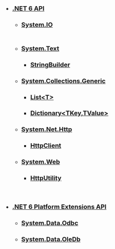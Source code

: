 
- ### [.NET 6 API](https://docs.microsoft.com/ja-jp/dotnet/api/?view=net-6.0)
  - ### [System.IO](https://docs.microsoft.com/ja-jp/dotnet/api/system.io?view=net-6.0)<br><br>
  - ### [System.Text](https://docs.microsoft.com/ja-jp/dotnet/api/system.text?view=net-6.0)
    - ### [StringBuilder](https://learn.microsoft.com/ja-jp/dotnet/api/system.text.stringbuilder?view=net-6.0)
  - ### [System.Collections.Generic](https://learn.microsoft.com/ja-jp/dotnet/api/system.collections.generic?view=net-6.0)
    - ### [List&lt;T&gt;](https://learn.microsoft.com/ja-jp/dotnet/api/system.collections.generic.list-1?view=net-6.0)
    - ### [Dictionary&lt;TKey,TValue&gt;](https://learn.microsoft.com/ja-jp/dotnet/api/system.collections.generic.dictionary-2?view=net-6.0)
  - ### [System.Net.Http](https://learn.microsoft.com/ja-jp/dotnet/api/system.net.http?view=net-6.0)
    - ### [HttpClient](https://learn.microsoft.com/ja-jp/dotnet/api/system.net.http.httpclient?view=net-6.0)
  - ### [System.Web](https://learn.microsoft.com/ja-jp/dotnet/api/system.web?view=net-6.0)
    - ### [HttpUtility](https://learn.microsoft.com/ja-jp/dotnet/api/system.web.httputility?view=net-6.0)

<br>

- ### [.NET 6 Platform Extensions API](https://docs.microsoft.com/ja-jp/dotnet/api/?view=dotnet-plat-ext-6.0)
  - ### [System.Data.Odbc](https://docs.microsoft.com/ja-jp/dotnet/api/system.data.odbc?view=dotnet-plat-ext-6.0)
  - ### [System.Data.OleDb](https://docs.microsoft.com/ja-jp/dotnet/api/system.data.oledb?view=dotnet-plat-ext-6.0)
